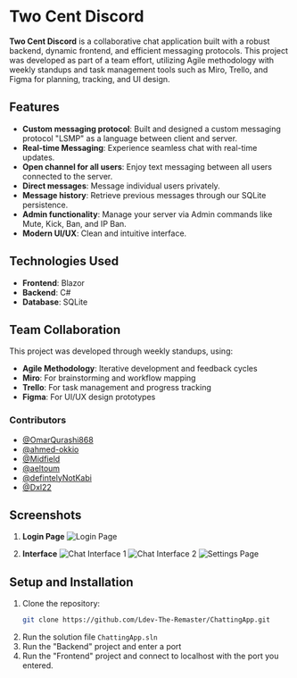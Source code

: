 # Two Cent Discord

**Two Cent Discord** is a collaborative chat application built with a robust backend, dynamic frontend, and efficient messaging protocols. This project was developed as part of a team effort, utilizing Agile methodology with weekly standups and task management tools such as Miro, Trello, and Figma for planning, tracking, and UI design.

## Features
- **Custom messaging protocol**: Built and designed a custom messaging protocol "LSMP" as a language between client and server.
- **Real-time Messaging**: Experience seamless chat with real-time updates.
- **Open channel for all users**: Enjoy text messaging between all users connected to the server.
- **Direct messages**: Message individual users privately.
- **Message history**: Retrieve previous messages through our SQLite persistence.
- **Admin functionality**: Manage your server via Admin commands like Mute, Kick, Ban, and IP Ban.
- **Modern UI/UX**: Clean and intuitive interface.

## Technologies Used
- **Frontend**: Blazor
- **Backend**: C#
- **Database**: SQLite

## Team Collaboration
This project was developed through weekly standups, using:
- **Agile Methodology**: Iterative development and feedback cycles
- **Miro**: For brainstorming and workflow mapping
- **Trello**: For task management and progress tracking
- **Figma**: For UI/UX design prototypes

### Contributors
- [@OmarQurashi868](https://github.com/OmarQurashi868)
- [@ahmed-okkio](https://github.com/ahmed-okkio)
- [@Midfield](https://github.com/MidfieId)
- [@aeltoum](https://github.com/aeltoum)
- [@defintelyNotKabi](https://github.com/defintelyNotKabi)
- [@Dxl22](https://github.com/Dxl22)

## Screenshots
1. **Login Page**
   ![Login Page](https://github.com/user-attachments/assets/6beaf136-7bbb-4fc4-957b-e056d6c260a7)

2. **Interface**
   ![Chat Interface 1](https://github.com/user-attachments/assets/70c44721-62e5-4894-8ab0-c28ae1793dd0)
   ![Chat Interface 2](https://github.com/user-attachments/assets/75ff45a7-0387-466b-b6b4-82a95b6e47b6)
   ![Settings Page](https://github.com/user-attachments/assets/bbba97cd-6e49-4745-a717-8197786c3b94)


## Setup and Installation
1. Clone the repository:
   ```bash
   git clone https://github.com/Ldev-The-Remaster/ChattingApp.git
2. Run the solution file `ChattingApp.sln`
3. Run the "Backend" project and enter a port
4. Run the "Frontend" project and connect to localhost with the port you entered.

